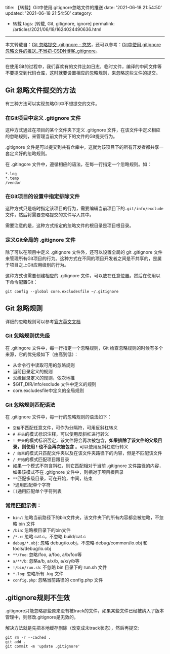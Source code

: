 title: 【转载】Git中使用.gitignore忽略文件的推送
date: '2021-06-18 21:54:50'
updated: '2021-06-18 21:54:50'
category: 
 - 转载
tags: [转载, Git, gitignore, ignore]
permalink: /articles/2021/06/18/1624024490636.html
---
本文转载自：[Git 忽略提交 .gitignore - 悠悠](http://uusama.com/542.html)，还可以参考：[Git中使用.gitignore忽略文件的推送_不当初-CSDN博客_gitignore](https://blog.csdn.net/lk142500/article/details/82869018)。

---

在使用Git的过程中，我们喜欢有的文件比如日志，临时文件，编译的中间文件等不要提交到代码仓库，这时就要设置相应的忽略规则，来忽略这些文件的提交。

## Git 忽略文件提交的方法

有三种方法可以实现忽略Git中不想提交的文件。

### 在Git项目中定义 .gitignore 文件

这种方式通过在项目的某个文件夹下定义 .gitignore 文件，在该文件中定义相应的忽略规则，来管理当前文件夹下的文件的Git提交行为。

.gitignore 文件是可以提交到共有仓库中，这就为该项目下的所有开发者都共享一套定义好的忽略规则。

在 .gitingore 文件中，遵循相应的语法，在每一行指定一个忽略规则。如：

```
*.log
*.temp
/vendor
```

### 在Git项目的设置中指定排除文件

这种方式只是临时指定该项目的行为，需要编辑当前项目下的`.git/info/exclude`文件，然后将需要忽略提交的文件写入其中。

需要注意的是，这种方式指定的忽略文件的根目录是项目根目录。

### 定义Git全局的 .gitignore 文件

除了可以在项目中定义 .gitignore 文件外，还可以设置全局的 git .gitignore 文件来管理所有Git项目的行为。这种方式在不同的项目开发者之间是不共享的，是属于项目之上Git应用级别的行为。

这种方式也需要创建相应的 .gitignore 文件，可以放在任意位置。然后在使用以下命令配置Git：

```
git config --global core.excludesfile ~/.gitignore
```

## Git 忽略规则

详细的忽略规则可以参考[官方英文文档](https://git-scm.com/docs/gitignore)

### Git 忽略规则优先级

在 .gitingore 文件中，每一行指定一个忽略规则，Git 检查忽略规则的时候有多个来源，它的优先级如下（由高到低）：

* 从命令行中读取可用的忽略规则
* 当前目录定义的规则
* 父级目录定义的规则，依次地推
* $GIT_DIR/info/exclude 文件中定义的规则
* core.excludesfile中定义的全局规则

### Git 忽略规则匹配语法

在 .gitignore 文件中，每一行的忽略规则的语法如下：

* `空格`不匹配任意文件，可作为分隔符，可用反斜杠转义
* `# 开头`的模式标识注释，可以使用反斜杠进行转义
* `! 开头`的模式标识否定，该文件将会再次被包含，**如果排除了该文件的父级目录，则使用 ! 也不会再次被包含** 。可以使用反斜杠进行转义
* `/ 结束`的模式只匹配文件夹以及在该文件夹路径下的内容，但是不匹配该文件
* `/ 开始`的模式匹配项目跟目录
* 如果一个模式不包含斜杠，则它匹配相对于当前 .gitignore 文件路径的内容，如果该模式不在 .gitignore 文件中，则相对于项目根目录
* `**`匹配多级目录，可在开始，中间，结束
* `?`通用匹配单个字符
* `[]`通用匹配单个字符列表

### 常用匹配示例：

* `bin/`: 忽略当前路径下的bin文件夹，该文件夹下的所有内容都会被忽略，不忽略 bin 文件
* `/bin`: 忽略根目录下的bin文件
* `/*.c`: 忽略 cat.c，不忽略 build/cat.c
* `debug/*.obj`: 忽略 debug/io.obj，不忽略 debug/common/io.obj 和 tools/debug/io.obj
* `**/foo`: 忽略/foo, a/foo, a/b/foo等
* `a/**/b`: 忽略a/b, a/x/b, a/x/y/b等
* `!/bin/run.sh`: 不忽略 bin 目录下的 run.sh 文件
* `*.log`: 忽略所有 .log 文件
* `config.php`: 忽略当前路径的 config.php 文件

## .gitignore规则不生效

.gitignore只能忽略那些原来没有被track的文件，如果某些文件已经被纳入了版本管理中，则修改.gitignore是无效的。

解决方法就是先把本地缓存删除（改变成未track状态），然后再提交:

```
git rm -r --cached .
git add .
git commit -m 'update .gitignore'
```

